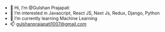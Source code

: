 - 👋 Hi, I’m @Gulshan Prajapati
- 👀 I’m interested in Javascript, React JS, Next Js, Redux, Django, Python
- 🌱 I’m currently learning Machine Learning
- 📫 gulshanprajapati1007@gmail.com

<!---
gulshantm/gulshantm is a ✨ special ✨ repository because its `README.md` (this file) appears on your GitHub profile.
You can click the Preview link to take a look at your changes.
--->
